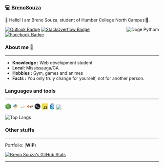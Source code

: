 ### 💻 [BrenoSouza](https://github.com/brenojose)

👋 Hello! I am Breno Souza, student of Humber College North Campus!🚀. 

<img src = 'https://i.redd.it/drkddlcuyrl41.png' alt = 'Doge Pythom' align='right'/>

[![Outlook Badge](https://img.shields.io/badge/breno_jzph@hotmail.com-0078D4?style=for-the-badge&logo=microsoft-outlook&logoColor=white)](mailto:breno_jzph@hotmail.com)
[![StackOverflow Badge](https://img.shields.io/badge/BrenoSouza-FE7A16?logo=stack-overflow&logoColor=white&style=for-the-badge)](https://stackoverflow.com/users/23215712/breno-souza)
[![Facebook Badge](https://img.shields.io/badge/Breenojs-Connect-brightgreen?style=for-the-badge&labelColor=black&logo=facebook)](facebook.com/breenojs)



### About me 🍃

----

-  **Knowledge :** Web development student
-  **Local:** Mississauga/CA
-  **Hobbies :** Gym, games and animes
-  **Facts :** You only truly change for yourself, not for another person.

### Languages and tools

----

<code><img height="20" src="https://raw.githubusercontent.com/github/explore/80688e429a7d4ef2fca1e82350fe8e3517d3494d/topics/nodejs/nodejs.png"></code>
<code><img height="20" src="https://raw.githubusercontent.com/github/explore/80688e429a7d4ef2fca1e82350fe8e3517d3494d/topics/python/python.png"></code>
<code><img height="20" src="https://raw.githubusercontent.com/github/explore/80688e429a7d4ef2fca1e82350fe8e3517d3494d/topics/mysql/mysql.png"></code>
<code><img height="20" src="https://raw.githubusercontent.com/github/explore/80688e429a7d4ef2fca1e82350fe8e3517d3494d/topics/git/git.png"></code>
<code><img height="20" src="https://raw.githubusercontent.com/github/explore/80688e429a7d4ef2fca1e82350fe8e3517d3494d/topics/terminal/terminal.png"></code>
<code><img height="20" src="https://raw.githubusercontent.com/github/explore/80688e429a7d4ef2fca1e82350fe8e3517d3494d/topics/javascript/javascript.png"></code>
<code><img height="20" src="https://raw.githubusercontent.com/github/explore/80688e429a7d4ef2fca1e82350fe8e3517d3494d/topics/css/css.png"></code>
<code><img src = 'https://github.com/MarikIshtar007/MarikIshtar007/blob/master/images/html.svg' width='20'/></code>

![Top Langs](https://github-readme-stats.vercel.app/api/top-langs/?username=brenojose&layout=compact&cache_seconds=0)

### Other stuffs

----

Portfolio: (<b>WIP</b>)

[![Breno Souza's GitHub Stats](https://github-readme-stats.vercel.app/api?username=brenojose&count_private=true&cache_seconds=14400&show_icons=true&theme=radical)](https://github.com/brenojose)

----
